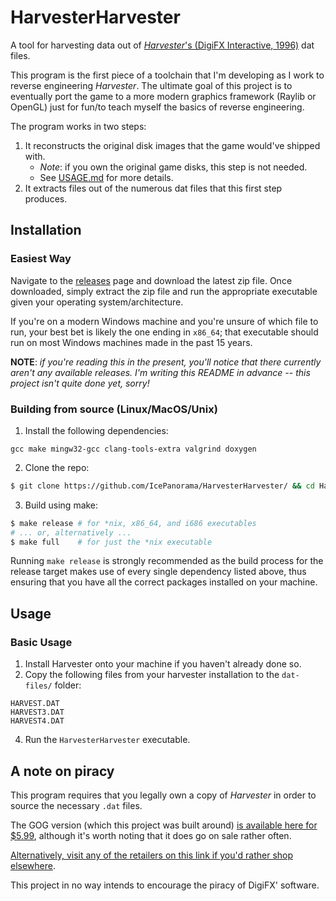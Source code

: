 # HarvesterHarvester
A tool for harvesting data out of [_Harvester_'s (DigiFX Interactive, 1996)](https://en.wikipedia.org/wiki/Harvester_(video_game)) dat files.

This program is the first piece of a toolchain that I'm developing as I work to reverse engineering *Harvester*. The ultimate goal of this project is to eventually port the game to a more modern graphics framework (Raylib or OpenGL) just for fun/to teach myself the basics of reverse engineering. 

The program works in two steps: 

1. It reconstructs the original disk images that the game would've shipped with.
   * _Note_: if you own the original game disks, this step is not needed.
   * See [USAGE.md](.github/USAGE.md) for more details.
2. It extracts files out of the numerous dat files that this first step produces.

## Installation
### Easiest Way
Navigate to the [releases](https://github.com/IcePanorama/HarvesterHarvester/releases) page and download the latest zip file. Once downloaded, simply extract the zip file and run the appropriate executable given your operating system/architecture.

If you're on a modern Windows machine and you're unsure of which file to run, your best bet is likely the one ending in `x86_64`; that executable should run on most Windows machines made in the past 15 years.

**NOTE**: _if you're reading this in the present, you'll notice that there currently aren't any available releases. I'm writing this README in advance -- this project isn't quite done yet, sorry!_

### Building from source (Linux/MacOS/Unix)
1) Install the following dependencies:
```
gcc make mingw32-gcc clang-tools-extra valgrind doxygen
```
2) Clone the repo:
```bash
$ git clone https://github.com/IcePanorama/HarvesterHarvester/ && cd HarvesterHarvester
```
3) Build using make:
```bash
$ make release # for *nix, x86_64, and i686 executables
# ... or, alternatively ...
$ make full    # for just the *nix executable
```
Running `make release` is strongly recommended as the build process for the release target makes use of every single dependency listed above, thus ensuring that you have all the correct packages installed on your machine.

## Usage
### Basic Usage
1) Install Harvester onto your machine if you haven't already done so.
2) Copy the following files from your harvester installation to the `dat-files/` folder:
```
HARVEST.DAT
HARVEST3.DAT
HARVEST4.DAT
```
4) Run the `HarvesterHarvester` executable.

## A note on piracy

This program requires that you legally own a copy of _Harvester_ in order to source the necessary `.dat` files. 

The GOG version (which this project was built around) [is available here for $5.99](https://www.gog.com/en/game/harvester), although it's worth noting that it does go on sale rather often.

[Alternatively, visit any of the retailers on this link if you'd rather shop elsewhere](https://isthereanydeal.com/game/harvester/info/).

This project in no way intends to encourage the piracy of DigiFX' software.
